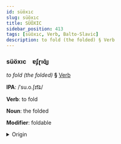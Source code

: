 ```yaml
---
id: süöxıc
slug: süöxıc
title: SÜÖXIC
sidebar_position: 413
tags: [süöxıc, Verb, Balto-Slavic]
description: to fold (the folded) § Verb
---
```


### süöxıc&emsp;<span kind="abugida">ɐʄɽıɋ̄ȷ</span>

*to fold (the folded)* **§** [Verb](../../tags/Verb)

**IPA**: /ˈsu.o.ʃɪt͡ɕ/

**Verb**: to fold

**Noun**: the folded

**Modifier**: foldable

<details>
    <summary>Origin</summary>
    Polish złożyć /ˈzwɔ.ʐɨt͡ɕ/<br/>
    <em>Balto-Slavic Language Family</em>
</details>